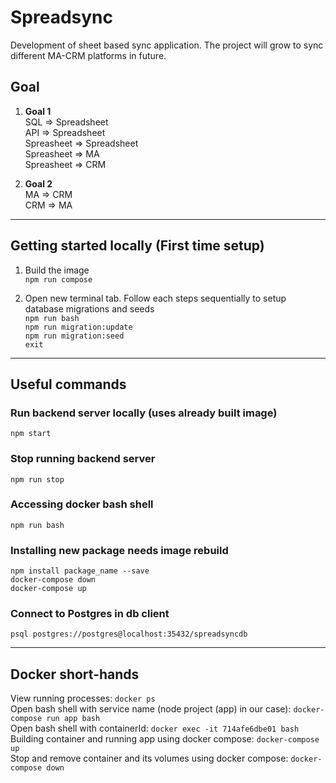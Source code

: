 # Spreadsync

Development of sheet based sync application. The project will grow to sync different MA-CRM platforms in future.

## Goal

1. **Goal 1**<br>
   SQL => Spreadsheet<br>
   API => Spreadsheet<br>
   Spreasheet => Spreadsheet<br>
   Spreasheet => MA<br>
   Spreasheet => CRM<br>

2. **Goal 2**<br>
   MA => CRM<br>
   CRM => MA<br>

---

## Getting started locally (First time setup)

1.  Build the image<br>
    `npm run compose`

2.  Open new terminal tab. Follow each steps sequentially to setup database migrations and seeds<br>
    `npm run bash`<br>
    `npm run migration:update`<br>
    `npm run migration:seed`<br>
    `exit`<br>

---

## Useful commands

### Run backend server locally (uses already built image)

`npm start`

### Stop running backend server

`npm run stop`

### Accessing docker bash shell

`npm run bash`

### Installing new package needs image rebuild

`npm install package_name --save`<br>
`docker-compose down`<br>
`docker-compose up`<br>

### Connect to Postgres in db client

`psql postgres://postgres@localhost:35432/spreadsyncdb`

---

## Docker short-hands

View running processes: `docker ps`<br>
Open bash shell with service name (node project (app) in our case): `docker-compose run app bash`<br>
Open bash shell with containerId: `docker exec -it 714afe6dbe01 bash`<br>
Building container and running app using docker compose: `docker-compose up`<br>
Stop and remove container and its volumes using docker compose: `docker-compose down`<br>
